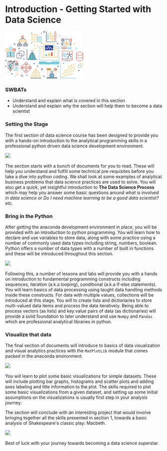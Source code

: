 
# Introduction - Getting Started with Data Science 
<img src ="ds.png" width = 250>

### SWBATs
* Understand and explain what is covered in this section
* Understand and explain why the section will help them to become a data scientist



### Setting the Stage


The first section of data science course has been designed to provide you with a hands-on introduction to the analytical programming skills in a professional python driven data science development environment.  

<img src="https://upload.wikimedia.org/wikipedia/en/c/cd/Anaconda_Logo.png" width=300>

The section starts with a bunch of documents for you to read. These will help you understand and fulfill some technical pre-requisites before you take a dive into python coding. We shall look at some examples of analytical business problems that data science practices are used to solve. You will also get a quick, yet insightful introduction to **The Data Science Process** which may help you answer some basic questions around *what is involved in data science* or *Do I need machine learning to be a good data scientist?* etc.

### Bring in the Python 

After getting the anaconda development environment in place, you will be provided with an introduction to python programming. You will learn how to declare and use variables to store data, along with some practice using a number of commonly used data types including string, numbers, boolean. Python offers a number of data types with a number of built in functions and these will be introduced throughout this section. 

<img src="https://python.rs/pylogo.png" width=350>

Following this, a number of lessons and labs will provide you with a hands on introduction to fundamental programming constructs including sequences, iteration (a.k.a looping), conditional (a.k.a if-else statements). You will learn basics of data processing using taught data handling methods inside these constructs. For data with multiple values, collections will be introduced at this stage. You will to create lists and dictionaries to store multi-valued data items and process the data iteratively. Being able to process vectors (as lists) and key:value pairs of data (as dictionaries) will provide a solid foundation to later understand and use `Numpy` and `Pandas` which are professional analytical libraries in python.  

### Visualize that data

The final section of documents will introduce to basics of data visualization and visual analytics practices with the `MatPlotLib` module that comes packed in the anaconda environment. 

<img src="https://matplotlib.org/_static/logo2.png" width=350>


You will learn to plot some basic visualizations for simple datasets. These will include plotting bar graphs, histograms and scatter plots and adding axes labeling and title information to the plot. The skills required to plot some basic visualizations from a given dataset, and setting up some initial assumptions on the visualizations is usually first step in your analysis journey.

The section will conclude with an interesting project that would involve bringing together all the skills presented in section 1, towards a basic analysis of Shakespeare's classic play: Macbeth. 

<img src="https://s3.pixers.pics/pixers/700/FO/51/62/73/20/700_FO51627320_38b000ce4e7073b9a223a545e94df174.jpg" width=500>


Best of luck with your journey towards becoming a data science superstar.
